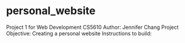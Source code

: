 # personal_website
Project 1 for Web Development CS5610
Author: Jennifer Chang
Project Objective: Creating a personal website
Instructions to build: 
